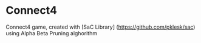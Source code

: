 # Connect4

Connect4 game, created with [SaC Library] (https://github.com/pklesk/sac) using Alpha Beta Pruning alghorithm


